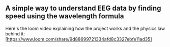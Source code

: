 ## A simple way to understand EEG data by finding speed using the wavelength formula

Here's the loom video explaining how the project works and the physics law behind it: [https://www.loom.com/share/9d88699721334afd8c3327ebfe11ad35]
